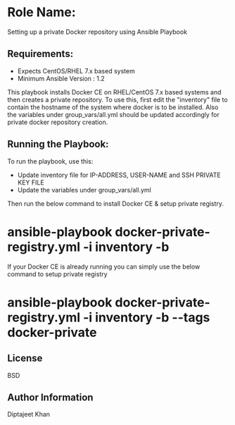Role Name:
=========

Setting up a private Docker repository using Ansible Playbook

Requirements:
------------

- Expects CentOS/RHEL 7.x based system
- Minimum Ansible Version : 1.2

This playbook installs Docker CE on RHEL/CentOS 7.x based systems and then creates a private repository. To use this, first edit the "inventory" file to contain the hostname of the system where docker is to be installed. Also the variables under group_vars/all.yml should be updated accordingly for private docker repository creation.

Running the Playbook:
----------------

To run the playbook, use this:

- Update inventory file for IP-ADDRESS, USER-NAME and SSH PRIVATE KEY FILE
- Update the variables under group_vars/all.yml

Then run the below command to install Docker CE & setup private registry.

# ansible-playbook docker-private-registry.yml -i inventory -b

If your Docker CE is already running you can simply use the below command to setup private registry

# ansible-playbook docker-private-registry.yml -i inventory -b --tags docker-private

License
-------

BSD

Author Information
------------------

Diptajeet Khan
